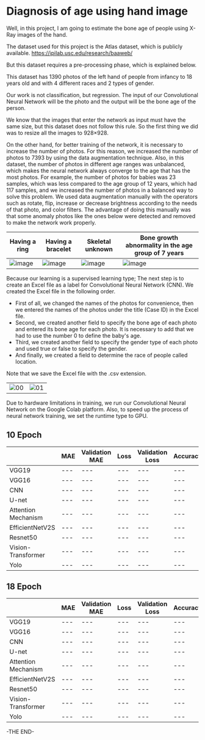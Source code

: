 # Diagnosis of age using hand image

Well, in this project, I am going to estimate the bone age of people using X-Ray images of the hand.

The dataset used for this project is the Atlas dataset, which is publicly available.
https://ipilab.usc.edu/research/baaweb/

But this dataset requires a pre-processing phase, which is explained below.

This dataset has 1390 photos of the left hand of people from infancy to 18 years old and with 4 different races and 2 types of gender.

Our work is not classification, but regression. The input of our Convolutional Neural Network will be the photo and the output will be the bone age of the person.

We know that the images that enter the network as input must have the same size, but this dataset does not follow this rule. So the first thing we did was to resize all the images to 928×928.

On the other hand, for better training of the network, it is necessary to increase the number of photos. For this reason, we increased the number of photos to 7393 by using the data augmentation technique. Also, in this dataset, the number of photos in different age ranges was unbalanced, which makes the neural network always converge to the age that has the most photos. For example, the number of photos for babies was 23 samples, which was less compared to the age group of 12 years, which had 117 samples, and we increased the number of photos in a balanced way to solve this problem. We used data augmentation manually with the operators such as rotate, flip, increase or decrease brightness according to the needs of that photo, and color filters. The advantage of doing this manually was that some anomaly photos like the ones below were detected and removed to make the network work properly.

| Having a ring | Having a bracelet | Skeletal unknown | Bone growth abnormality in the age group of 7 years |
| --- | --- | --- | --- |
|![image](https://user-images.githubusercontent.com/103449830/233351110-a0c9aba9-c870-40f3-911c-3bd4d7c6bf8a.png)|![image](https://user-images.githubusercontent.com/103449830/233351305-9d66ed34-90ec-4e3c-a548-b63b4674936d.png)|![image](https://user-images.githubusercontent.com/103449830/233351333-8c94cda3-f0db-4e44-a248-af5846896123.png)|![image](https://user-images.githubusercontent.com/103449830/233379866-acdf2760-e112-4240-99be-1c6bfb6d32e9.png)

Because our learning is a supervised learning type; The next step is to create an Excel file as a label for Convolutional Neural Network (CNN).
We created the Excel file in the following order.
- First of all, we changed the names of the photos for convenience, then we entered the names of the photos under the title (Case ID) in the Excel file.
- Second, we created another field to specify the bone age of each photo and entered its bone age for each photo. It is necessary to add that we had to use the number 0 to define the baby's age.
- Third, we created another field to specify the gender type of each photo and used true or false to specify the gender.
- And finally, we created a field to determine the race of people called location.

Note that we save the Excel file with the .csv extension.

|||
| --- | --- |
|![00](https://user-images.githubusercontent.com/103449830/233405982-ff4ec267-e8b6-40f7-b8b1-62f1920b0b6f.jpg)|![01](https://user-images.githubusercontent.com/103449830/233406671-d268e90d-ad09-42f6-bc88-9144759c1339.jpg)

Due to hardware limitations in training, we run our Convolutional Neural Network on the Google Colab platform. Also, to speed up the process of neural network training, we set the runtime type to GPU.


## 10 Epoch 

|  | MAE | Validation MAE | Loss | Validation Loss | Accuracy | Validation Accuracy |
| --- | --- | --- | --- | --- | --- | --- |
| VGG19 | --- | --- | --- | --- | --- | ---
| VGG16 | --- | --- | --- | --- | --- | ---
| CNN | --- | --- | --- | --- | --- | ---
| U-net | --- | --- | --- | --- | --- | ---
| Attention Mechanism | --- | --- | --- | --- | --- | ---
| EfficientNetV2S | --- | --- | --- | --- | --- | ---
| Resnet50 | --- | --- | --- | --- | --- | ---
| Vision-Transformer | --- | --- | --- | --- | --- | ---
| Yolo | --- | --- | --- | --- | --- | ---


## 18 Epoch 

|  | MAE | Validation MAE | Loss | Validation Loss | Accuracy | Validation Accuracy |
| --- | --- | --- | --- | --- | --- | --- |
| VGG19 | --- | --- | --- | --- | --- | ---
| VGG16 | --- | --- | --- | --- | --- | ---
| CNN | --- | --- | --- | --- | --- | ---
| U-net | --- | --- | --- | --- | --- | ---
| Attention Mechanism | --- | --- | --- | --- | --- | ---
| EfficientNetV2S | --- | --- | --- | --- | --- | ---
| Resnet50 | --- | --- | --- | --- | --- | ---
| Vision-Transformer | --- | --- | --- | --- | --- | ---
| Yolo | --- | --- | --- | --- | --- | ---


-THE END-
